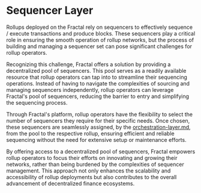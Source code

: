 # Sequencer Layer

Rollups deployed on the Fractal rely on sequencers to effectively sequence / execute transactions and produce blocks. These sequencers play a critical role in ensuring the smooth operation of rollup networks, but the process of building and managing a sequencer set can pose significant challenges for rollup operators.

Recognizing this challenge, Fractal offers a solution by providing a decentralized pool of sequencers. This pool serves as a readily available resource that rollup operators can tap into to streamline their sequencing operations. Instead of having to navigate the complexities of sourcing and managing sequencers independently, rollup operators can leverage Fractal's pool of sequencers, reducing the barrier to entry and simplifying the sequencing process.

Through Fractal's platform, rollup operators have the flexibility to select the number of sequencers they require for their specific needs. Once chosen, these sequencers are seamlessly assigned, by the [orchestration-layer.md](orchestration-layer.md "mention"), from the pool to the respective rollup, ensuring efficient and reliable sequencing without the need for extensive setup or maintenance efforts.

By offering access to a decentralized pool of sequencers, Fractal empowers rollup operators to focus their efforts on innovating and growing their networks, rather than being burdened by the complexities of sequencer management. This approach not only enhances the scalability and accessibility of rollup deployments but also contributes to the overall advancement of decentralized finance ecosystems.
